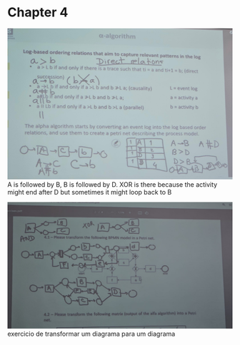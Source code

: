 # Chapter 4 

![assets](../process-inteligence/assets/alpha-algo.jpeg)
A is followed by B, B is followed by D. 
XOR is there because the activity might end after D but sometimes it might loop back to B

![etl](../process-inteligence/assets/exercicio_petri.jpeg)
exercicio de transformar um diagrama para um diagrama
